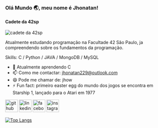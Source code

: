 ### Olá Mundo 🌏, meu nome é Jhonatan!
#### Cadete da 42sp
![cadete da 42sp](https://user-images.githubusercontent.com/23727056/87433896-78ae9700-c607-11ea-9ca6-9cdbe3f67998.jpg)

Atualmente estudando programação na Facultade 42 São Paulo, ja compreendendo sobre os fundamentos da programação.

Skills: C / Python / JAVA / MongoDB / MySQL

- 🌱 Atualmente aprendendo C 
- 📫 Como me contactar: jhonatan229@outlook.com 
- 😄 Pode me chamar de: jhow 
- ⚡ Fun fact: primeiro easter egg do mundo dos jogos se encontra em Starship 1, lançado para o Atari em 1977  


[<img src='https://cdn.jsdelivr.net/npm/simple-icons@3.0.1/icons/github.svg' alt='github' height='40'>](https://github.com/jhonatan229)  [<img src='https://cdn.jsdelivr.net/npm/simple-icons@3.0.1/icons/linkedin.svg' alt='linkedin' height='40'>](https://www.linkedin.com/in/https://www.linkedin.com/in/jhonatan-lima-a79aab16a//)  [<img src='https://cdn.jsdelivr.net/npm/simple-icons@3.0.1/icons/facebook.svg' alt='facebook' height='40'>](https://www.facebook.com/https://www.facebook.com/jhonatan.estevam.1)  [<img src='https://cdn.jsdelivr.net/npm/simple-icons@3.0.1/icons/instagram.svg' alt='instagram' height='40'>](https://www.instagram.com/https://www.instagram.com/jhoww1980//)  

[![Top Langs](https://github-readme-stats.vercel.app/api/top-langs/?username=jhonatan229&layout=compact&theme=tokyonight)](https://github.com/anuraghazra/github-readme-stats)

